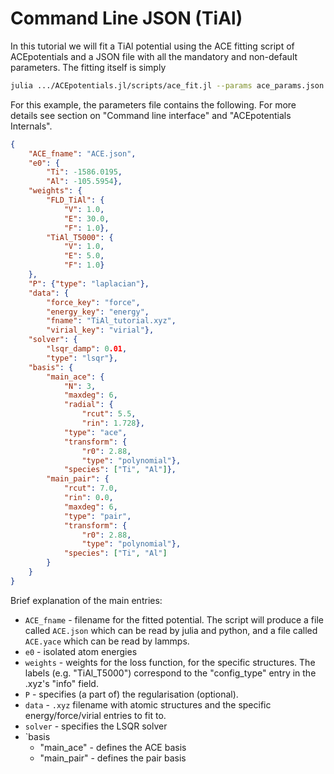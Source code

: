 # Command Line JSON (TiAl)

In this tutorial we will fit a TiAl potential using the ACE fitting script of ACEpotentials and a JSON file with all the mandatory and non-default parameters. The fitting itself is simply

```bash
julia .../ACEpotentials.jl/scripts/ace_fit.jl --params ace_params.json
```

For this example, the parameters file contains the following. For more details see section on "Command line interface" and "ACEpotentials Internals". 

```json
{
    "ACE_fname": "ACE.json",
    "e0": {
        "Ti": -1586.0195,
        "Al": -105.5954},
    "weights": {
        "FLD_TiAl": {
            "V": 1.0,
            "E": 30.0,
            "F": 1.0},
        "TiAl_T5000": {
            "V": 1.0,
            "E": 5.0,
            "F": 1.0}
    },
    "P": {"type": "laplacian"},
    "data": {
        "force_key": "force",
        "energy_key": "energy",
        "fname": "TiAl_tutorial.xyz",
        "virial_key": "virial"},
    "solver": {
        "lsqr_damp": 0.01,
        "type": "lsqr"},
    "basis": {
        "main_ace": {
            "N": 3,
            "maxdeg": 6,
            "radial": {
                "rcut": 5.5,
                "rin": 1.728},
            "type": "ace",
            "transform": {
                "r0": 2.88,
                "type": "polynomial"},
            "species": ["Ti", "Al"]},
        "main_pair": {
            "rcut": 7.0,
            "rin": 0.0,
            "maxdeg": 6,
            "type": "pair",
            "transform": {
                "r0": 2.88,
                "type": "polynomial"},
            "species": ["Ti", "Al"]
        }
    }
}
```

Brief explanation of the main entries:

* `ACE_fname` - filename for the fitted potential. The script will produce a file called `ACE.json` which can be read by julia and python, and a file called `ACE.yace` which can be read by lammps. 
* `e0` - isolated atom energies
* `weights` - weights for the loss function, for the specific structures. The labels (e.g. "TiAl_T5000") correspond to the "config_type" entry in the .xyz's "info" field. 
* `P` - specifies (a part of) the regularisation (optional).  
* `data` - `.xyz` filename with atomic structures and the specific energy/force/virial entries to fit to. 
* `solver` - specifies the LSQR solver
* `basis 
   - "main_ace" - defines the ACE basis
   - "main_pair" - defines the pair basis
